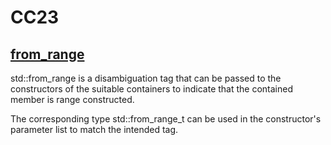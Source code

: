 # CC23

## [from_range](https://en.cppreference.com/w/cpp/ranges/from_range)

std::from_range is a disambiguation tag that can be passed to the constructors of the suitable containers to indicate that the contained member is range constructed.

The corresponding type std::from_range_t can be used in the constructor's parameter list to match the intended tag.

